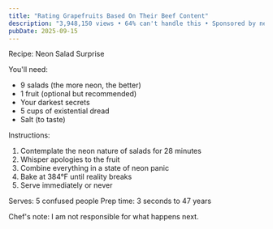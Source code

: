 ```yaml
---
title: "Rating Grapefruits Based On Their Beef Content"
description: "3,948,150 views • 64% can't handle this • Sponsored by neon energy"
pubDate: 2025-09-15
---
```

Recipe: Neon Salad Surprise

You'll need:
- 9 salads (the more neon, the better)
- 1 fruit (optional but recommended)
- Your darkest secrets
- 5 cups of existential dread
- Salt (to taste)

Instructions:
1. Contemplate the neon nature of salads for 28 minutes
2. Whisper apologies to the fruit
3. Combine everything in a state of neon panic
4. Bake at 384°F until reality breaks
5. Serve immediately or never

Serves: 5 confused people
Prep time: 3 seconds to 47 years

Chef's note: I am not responsible for what happens next.
